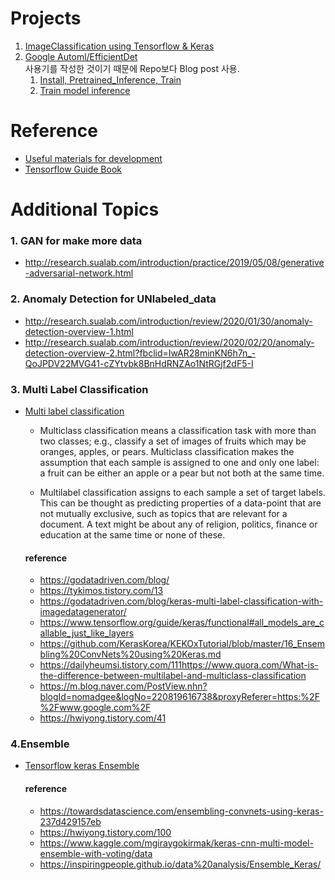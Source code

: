 # Projects
1. [ImageClassification using Tensorflow & Keras](https://github.com/pervin0527/ImageClassification)
2. [Google Automl/EfficientDet](https://github.com/google/automl/tree/master/efficientdet)  
   사용기를 작성한 것이기 때문에 Repo보다 Blog post 사용.
   1. [Install, Pretrained_Inference, Train](https://pervin0527.github.io/efficientdet/)
   2. [Train model inference](https://pervin0527.github.io/efficientdet2/)


# Reference
 - [Useful materials for development](https://github.com/pervin0527/pervinco/blob/master/reference.md)
 - [Tensorflow Guide Book](https://github.com/pervin0527/pervinco/blob/master/tensorflow_tutorial.md)

# Additional Topics
### 1. GAN for make more data
   - http://research.sualab.com/introduction/practice/2019/05/08/generative-adversarial-network.html
  
### 2. Anomaly Detection for UNlabeled_data
  - http://research.sualab.com/introduction/review/2020/01/30/anomaly-detection-overview-1.html
  - http://research.sualab.com/introduction/review/2020/02/20/anomaly-detection-overview-2.html?fbclid=IwAR28minKN6h7n_-QoJPDV22MVG41-cZYtvbk8BnHdRNZAo1NtRGjf2dF5-I

### 3. Multi Label Classification
 - [Multi label classification](https://www.analyticsvidhya.com/blog/2019/04/build-first-multi-label-image-classification-model-python/)
  
   - Multiclass classification means a classification task with more than two classes; e.g., classify a set of images of fruits which may be oranges, apples, or pears. Multiclass classification makes the assumption that each sample is assigned to one and only one label: a fruit can be either an apple or a pear but not both at the same time.


   - Multilabel classification assigns to each sample a set of target labels. This can be thought as predicting properties of a data-point that are not mutually exclusive, such as topics that are relevant for a document. A text might be about any of religion, politics, finance or education at the same time or none of these.

   #### reference
   - https://godatadriven.com/blog/
   - https://tykimos.tistory.com/13
   - https://godatadriven.com/blog/keras-multi-label-classification-with-imagedatagenerator/
   - https://www.tensorflow.org/guide/keras/functional#all_models_are_callable_just_like_layers
   - https://github.com/KerasKorea/KEKOxTutorial/blob/master/16_Ensembling%20ConvNets%20using%20Keras.md
   - https://dailyheumsi.tistory.com/111https://www.quora.com/What-is-the-difference-between-multilabel-and-multiclass-classification
   - https://m.blog.naver.com/PostView.nhn?blogId=nomadgee&logNo=220819616738&proxyReferer=https:%2F%2Fwww.google.com%2F
   - https://hwiyong.tistory.com/41

### 4.Ensemble  
- [Tensorflow keras Ensemble](https://www.tensorflow.org/guide/keras/functional)
    #### reference
   - https://towardsdatascience.com/ensembling-convnets-using-keras-237d429157eb
   - https://hwiyong.tistory.com/100
   - https://www.kaggle.com/mgiraygokirmak/keras-cnn-multi-model-ensemble-with-voting/data
   - https://inspiringpeople.github.io/data%20analysis/Ensemble_Keras/